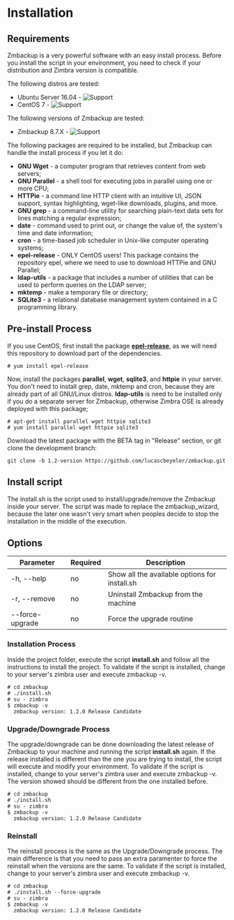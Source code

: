 # Installation

## Requirements
Zmbackup is a very powerful software with an easy install process. Before you install the script in your environment, you need to check if your distribution and Zimbra version is compatible.

The following distros are tested:
- Ubuntu Server 16.04 -  ![Support](https://img.shields.io/badge/Support-Release%20Candidate-yellow.svg)
- CentOS 7 - ![Support](https://img.shields.io/badge/Support-BETA%201-red.svg)

The following versions of Zmbackup are tested:
- Zmbackup 8.7.X -  ![Support](https://img.shields.io/badge/Support-Release%20Candidate-yellow.svg)

The following packages are required to be installed, but Zmbackup can handle the install process if you let it do:


* **GNU Wget** - a computer program that retrieves content from web servers;
* **GNU Parallel** - a shell tool for executing jobs in parallel using one or more CPU;
* **HTTPie** - a command line HTTP client with an intuitive UI, JSON support, syntax highlighting, wget-like downloads, plugins, and more.
* **GNU grep** - a command-line utility for searching plain-text data sets for lines matching a regular expression;
* **date** - command used to print out, or change the value of, the system's time and date information;
* **cron** - a time-based job scheduler in Unix-like computer operating systems;
* **epel-release** - ONLY CentOS users! This package contains the repository epel, where we need to use to download HTTPie and GNU Parallel;
* **ldap-utils** - a package that includes a number of utilities that can be used to perform queries on the LDAP server;
* **mktemp** - make a temporary file or directory;
* **SQLite3** - a relational database management system contained in a C programming library.

## Pre-install Process

If you use CentOS, first install the package **[epel-release](https://fedoraproject.org/wiki/EPEL)**, as we will need this repository to download part of the dependencies.

```
# yum install epel-release
```

Now, install the packages **parallel**, **wget**, **sqlite3**, and **httpie** in your server. You don't need to install grep, date, mktemp and cron, because they are already part of all GNU/Linux distros. **ldap-utils** is need to be installed only if you do a separate server for Zmbackup, otherwise Zimbra OSE is already deployed with this package;

```
# apt-get install parallel wget httpie sqlite3
# yum install parallel wget httpie sqlite3
```

Download the latest package with the BETA tag in "Release" section, or git clone the development branch:

```
git clone -b 1.2-version https://github.com/lucascbeyeler/zmbackup.git
```

## Install script

The install.sh is the script used to install/upgrade/remove the Zmbackup inside your server. The script was made to replace the zmbackup_wizard, because the later one wasn't very smart when peoples decide to stop the installation in the middle of the execution.

## Options

Parameter       | Required | Description
----------------|----------|-----------------------------------------------
-h, --help      | no       | Show all the available options for install.sh
-r, --remove    | no       | Uninstall Zmbackup from the machine
--force-upgrade | no       | Force the upgrade routine

### Installation Process

Inside the project folder, execute the script **install.sh** and follow all the instructions to install the project. To validate if the script is installed, change to your server's zimbra user and execute zmbackup -v.

```
# cd zmbackup
# ./install.sh
# su - zimbra
$ zmbackup -v
  zmbackup version: 1.2.0 Release Candidate
```

### Upgrade/Downgrade Process

The upgrade/downgrade can be done downloading the latest release of Zmbackup to your machine and running the script **install.sh** again. If the release installed is different than the one you are trying to install, the script will execute and modify your environment. To validate if the script is installed, change to your server's zimbra user and execute zmbackup -v. The version showed should be different from the one installed before.

```
# cd zmbackup
# ./install.sh
# su - zimbra
$ zmbackup -v
  zmbackup version: 1.2.0 Release Candidate
```

### Reinstall

The reinstall process is the same as the Upgrade/Downgrade process. The main difference is that you need to pass an extra paramenter to force the reinstall when the versions are the same. To validate if the script is installed, change to your server's zimbra user and execute zmbackup -v.

```
# cd zmbackup
# ./install.sh --force-upgrade
# su - zimbra
$ zmbackup -v
  zmbackup version: 1.2.0 Release Candidate
```
